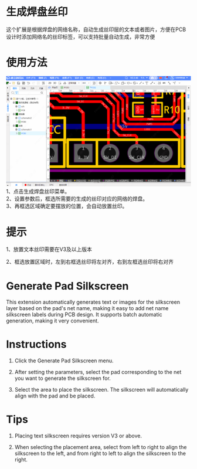 # 生成焊盘丝印

这个扩展是根据焊盘的网络名称，自动生成丝印层的文本或者图片，方便在PCB设计时添加网络名的丝印标签，可以支持批量自动生成，非常方便

# 使用方法

![111.gif](images/111.gif)  
1、点击生成焊盘丝印菜单。  
2、设置参数后，框选所需要的生成的丝印对应的网络的焊盘。  
3、再框选区域确定要摆放的位置，会自动放置丝印。

# 提示

1、放置文本丝印需要在V3及以上版本

2、框选放置区域时，左到右框选丝印将左对齐，右到左框选丝印将右对齐

# Generate Pad Silkscreen

This extension automatically generates text or images for the silkscreen layer based on the pad's net name, making it easy to add net name silkscreen labels during PCB design. It supports batch automatic generation, making it very convenient.

# Instructions

1. Click the Generate Pad Silkscreen menu.

2. After setting the parameters, select the pad corresponding to the net you want to generate the silkscreen for.

3. Select the area to place the silkscreen. The silkscreen will automatically align with the pad and be placed.

# Tips

1. Placing text silkscreen requires version V3 or above.

2. When selecting the placement area, select from left to right to align the silkscreen to the left, and from right to left to align the silkscreen to the right.
